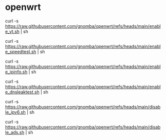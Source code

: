# openwrt

curl -s https://raw.githubusercontent.com/gnomba/openwrt/refs/heads/main/enable_yt.sh | sh

curl -s https://raw.githubusercontent.com/gnomba/openwrt/refs/heads/main/enable_speedtest.sh | sh

curl -s https://raw.githubusercontent.com/gnomba/openwrt/refs/heads/main/enable_ipinfo.sh | sh

curl -s https://raw.githubusercontent.com/gnomba/openwrt/refs/heads/main/enable_dnsleaktest.sh | sh

curl -s https://raw.githubusercontent.com/gnomba/openwrt/refs/heads/main/disable_ipv6.sh | sh

curl -s https://raw.githubusercontent.com/gnomba/openwrt/refs/heads/main/disable_ads.sh | sh
